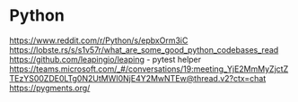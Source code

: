# Python

https://www.reddit.com/r/Python/s/epbxOrm3iC
https://lobste.rs/s/s1v57r/what_are_some_good_python_codebases_read 
https://github.com/leapingio/leaping - pytest helper
https://teams.microsoft.com/_#/conversations/19:meeting_YjE2MmMyZjctZTEzYS00ZDE0LTg0N2UtMWI0NjE4Y2MwNTEw@thread.v2?ctx=chat 
https://pygments.org/

